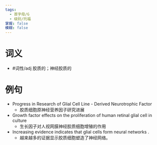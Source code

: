 ```yaml
---
tags:
  - 首字母/G
  - 级别/托福
掌握: false
模糊: false
---
```

# 词义
- #词性/adj  胶质的；神经胶质的
# 例句
- Progress in Research of Glial Cell Line - Derived Neurotrophic Factor
	- 胶质细胞原神经营养因子研究进展
- Growth factor effects on the proliferation of human retinal glial cell in culture
	- 生长因子对人视网膜神经胶质细胞增殖的作用
- Increasing evidence indicates that glial cells form neural networks .
	- 越来越多的证据显示胶质细胞塑造了神经网络。
